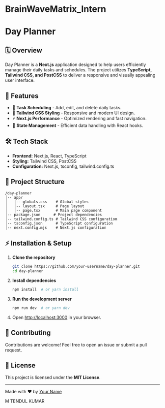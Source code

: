 # BrainWaveMatrix_Intern
# Day Planner

## 🗓️ Overview

Day Planner is a **Next.js** application designed to help users efficiently manage their daily tasks and schedules. The project utilizes **TypeScript, Tailwind CSS, and PostCSS** to deliver a responsive and visually appealing user interface.

## 🚀 Features

- 📅 **Task Scheduling** - Add, edit, and delete daily tasks.
- 🎨 **Tailwind CSS Styling** - Responsive and modern UI design.
- ⚡ **Next.js Performance** - Optimized rendering and fast navigation.
- 🔄 **State Management** - Efficient data handling with React hooks.

## 🛠️ Tech Stack

- **Frontend:** Next.js, React, TypeScript
- **Styling:** Tailwind CSS, PostCSS
- **Configuration:** Next.js, tsconfig, tailwind.config.ts

## 📂 Project Structure

```
/day-planner
│-- app/
│   │-- globals.css    # Global styles
│   │-- layout.tsx     # Page layout
│   │-- page.tsx       # Main page component
│-- package.json      # Project dependencies
│-- tailwind.config.ts # Tailwind CSS configuration
│-- tsconfig.json      # TypeScript configuration
│-- next.config.mjs    # Next.js configuration
```

## ⚡ Installation & Setup

1. **Clone the repository**
   ```sh
   git clone https://github.com/your-username/day-planner.git
   cd day-planner
   ```
2. **Install dependencies**
   ```sh
   npm install  # or yarn install
   ```
3. **Run the development server**
   ```sh
   npm run dev  # or yarn dev
   ```
4. Open [http://localhost:3000](http://localhost:3000) in your browser.

## 📌 Contributing

Contributions are welcome! Feel free to open an issue or submit a pull request.

## 📜 License

This project is licensed under the **MIT License**.

---

Made with ❤️ by [Your Name](https://github.com/your-username)

M TENDUL KUMAR

